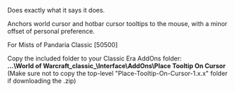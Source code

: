 Does exactly what it says it does. 

Anchors world cursor and hotbar cursor tooltips to the mouse, with a minor offset of personal preference.

For Mists of Pandaria Classic [50500]

Copy the included folder to your Classic Era AddOns folder:
<br>
<b>
  ...\World of Warcraft\_classic_\Interface\AddOns\Place Tooltip On Cursor
</b>
<br>
(Make sure not to copy the top-level "Place-Tooltip-On-Cursor-1.x.x" folder if downloading the .zip)
